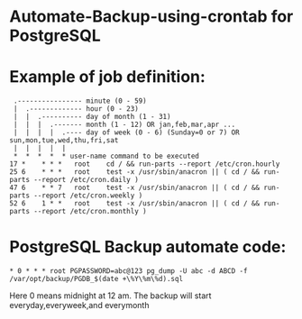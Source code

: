 # Automate-Backup-using-crontab for PostgreSQL

# Example of job definition:
     .---------------- minute (0 - 59)
     |  .------------- hour (0 - 23)
     |  |  .---------- day of month (1 - 31)
     |  |  |  .------- month (1 - 12) OR jan,feb,mar,apr ...
     |  |  |  |  .---- day of week (0 - 6) (Sunday=0 or 7) OR sun,mon,tue,wed,thu,fri,sat
     |  |  |  |  |
     *  *  *  *  * user-name command to be executed
    17 *    * * *   root    cd / && run-parts --report /etc/cron.hourly
    25 6    * * *   root    test -x /usr/sbin/anacron || ( cd / && run-parts --report /etc/cron.daily )
    47 6    * * 7   root    test -x /usr/sbin/anacron || ( cd / && run-parts --report /etc/cron.weekly )
    52 6    1 * *   root    test -x /usr/sbin/anacron || ( cd / && run-parts --report /etc/cron.monthly )

# PostgreSQL Backup automate code:
    * 0 * * * root PGPASSWORD=abc@123 pg_dump -U abc -d ABCD -f /var/opt/backup/PGDB_$(date +\%Y\%m\%d).sql
Here 0 means midnight at 12 am. The backup will start everyday,everyweek,and everymonth 
